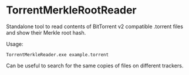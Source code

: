 # TorrentMerkleRootReader
Standalone tool to read contents of BitTorrent v2 compatible .torrent files and show their Merkle root hash.

Usage:
```
TorrentMerkleReader.exe example.torrent

```

Can be useful to search for the same copies of files on different trackers.
